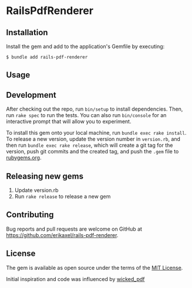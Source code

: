 # RailsPdfRenderer

## Installation

Install the gem and add to the application's Gemfile by executing:

    $ bundle add rails-pdf-renderer

## Usage



## Development

After checking out the repo, run `bin/setup` to install dependencies. Then, run `rake spec` to run the tests. You can also run `bin/console` for an interactive prompt that will allow you to experiment.

To install this gem onto your local machine, run `bundle exec rake install`. To release a new version, update the version number in `version.rb`, and then run `bundle exec rake release`, which will create a git tag for the version, push git commits and the created tag, and push the `.gem` file to [rubygems.org](https://rubygems.org).

## Releasing new gems
1. Update version.rb
2. Run `rake release` to release a new gem

## Contributing

Bug reports and pull requests are welcome on GitHub at https://github.com/erikaxel/rails-pdf-renderer.

## License

The gem is available as open source under the terms of the [MIT License](https://opensource.org/licenses/MIT).

Initial inspiration and code was influenced by [wicked_pdf](https://github.com/mileszs/wicked_pdf/)